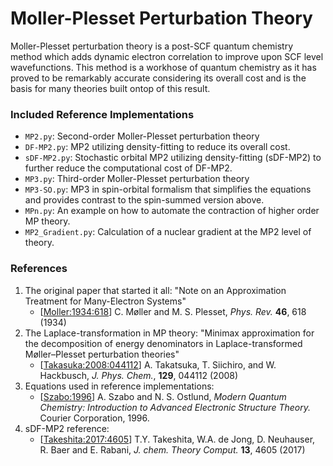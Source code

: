 Moller-Plesset Perturbation Theory
=================
Moller-Plesset perturbation theory is a post-SCF quantum chemistry method which
adds dynamic electron correlation to improve upon SCF level wavefunctions. This
method is a workhose of quantum chemistry as it has proved to be remarkably
accurate considering its overall cost and is the basis for many theories built
ontop of this result.

### Included Reference Implementations
 - `MP2.py`: Second-order Moller-Plesset perturbation theory
 - `DF-MP2.py`: MP2 utilizing density-fitting to reduce its overall cost.
 - `sDF-MP2.py`: Stochastic orbital MP2 utilizing density-fitting (sDF-MP2) to further reduce the computational cost of DF-MP2.
 - `MP3.py`: Third-order Moller-Plesset perturbation theory
 - `MP3-SO.py`: MP3 in spin-orbital formalism that simplifies the equations and provides contrast to the spin-summed version above.
 - `MPn.py`: An example on how to automate the contraction of higher order MP theory.
 - `MP2_Gradient.py`: Calculation of a nuclear gradient at the MP2 level of theory.

### References
 1) The original paper that started it all: "Note on an Approximation Treatment for Many-Electron Systems"
    - [[Moller:1934:618](https://journals.aps.org/pr/abstract/10.1103/PhysRev.46.618)] C. Møller and M. S. Plesset, *Phys. Rev.* **46**, 618 (1934)
 2) The Laplace-transformation in MP theory: "Minimax approximation for the decomposition of energy denominators in Laplace-transformed Møller–Plesset perturbation theories"
    - [[Takasuka:2008:044112](http://aip.scitation.org/doi/10.1063/1.2958921)] A. Takatsuka, T. Siichiro, and W. Hackbusch, *J. Phys. Chem.*, **129**, 044112 (2008)
 3) Equations used in reference implementations:
    - [[Szabo:1996](https://books.google.com/books?id=KQ3DAgAAQBAJ&printsec=frontcover&dq=szabo+%26+ostlund&hl=en&sa=X&ved=0ahUKEwiYhv6A8YjUAhXLSCYKHdH5AJ4Q6AEIJjAA#v=onepage&q=szabo%20%26%20ostlund&f=false)] A. Szabo and N. S. Ostlund, *Modern Quantum Chemistry: Introduction to Advanced Electronic Structure Theory.* Courier Corporation, 1996.
 4) sDF-MP2 reference:
    - [[Takeshita:2017:4605](https://pubs.acs.org/doi/abs/10.1021/acs.jctc.7b00343)] T.Y. Takeshita, W.A. de Jong, D. Neuhauser, R. Baer and E. Rabani, *J. chem. Theory Comput.* **13**, 4605 (2017)
